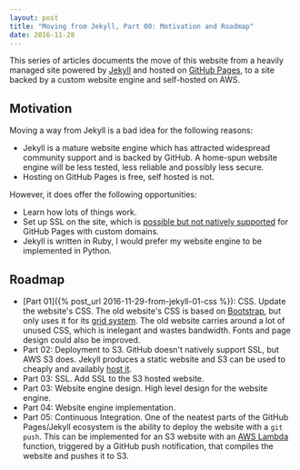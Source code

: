 ```yaml
---
layout: post
title: "Moving from Jekyll, Part 00: Motivation and Roadmap"
date: 2016-11-28
---
```


This series of articles documents the move of this website from a heavily managed site powered by [Jekyll](https://jekyllrb.com/) and hosted on [GitHub Pages](https://pages.github.com/), to a site backed by a custom website engine and self-hosted on AWS.

## Motivation

Moving a way from Jekyll is a bad idea for the following reasons:

- Jekyll is a mature website engine which has attracted widespread community support and is backed by GitHub. A home-spun website engine will be less tested, less reliable and possibly less secure.
- Hosting on GitHub Pages is free, self hosted is not.

However, it does offer the following opportunities:

- Learn how lots of things work.
- Set up SSL on the site, which is [possible but not natively supported](https://github.com/isaacs/github/issues/156) for GitHub Pages with custom domains.
- Jekyll is written in Ruby, I would prefer my website engine to be implemented in Python.

## Roadmap

- [Part 01]({% post_url 2016-11-29-from-jekyll-01-css %}): CSS. Update the website's CSS. The old website's CSS is based on [Bootstrap](http://getbootstrap.com/), but only uses it for its [grid system](http://getbootstrap.com/css/#grid). The old website carries around a lot of unused CSS, which is inelegant and wastes bandwidth. Fonts and page design could also be improved.
- Part 02: Deployment to S3. GitHub doesn't natively support SSL, but AWS S3 does. Jekyll produces a static website and S3 can be used to cheaply and availably [host it](http://docs.aws.amazon.com/AmazonS3/latest/dev/WebsiteHosting.html).
- Part 03: SSL. Add SSL to the S3 hosted website.
- Part 03: Website engine design. High level design for the website engine.
- Part 04: Website engine implementation.
- Part 05: Continuous Integration. One of the neatest parts of the GitHub Pages/Jekyll ecosystem is the ability to deploy the website with a `git push`. This can be implemented for an S3 website with an [AWS Lambda](http://docs.aws.amazon.com/lambda/latest/dg/welcome.html) function, triggered by a GitHub push notification, that compiles the website and pushes it to S3.
